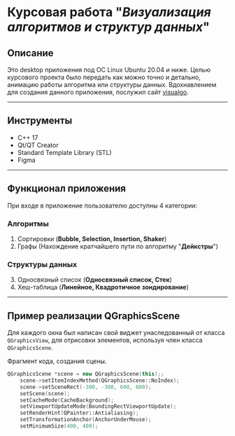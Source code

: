 # Курсовая работа "_Визуализация алгоритмов и структур данных_"

## Описание
Это desktop приложения под ОС Linux Ubuntu 20.04 и ниже. Целью курсового проекта было передать как можно точно и детально, анимацию работы алгоритма или структуры данных. Вдохнавлением для создания данного приложения, послужил сайт [visualgo](https://visualgo.net/en).
___

## Инструменты
+ С++ 17
+ Qt/QT Creator
+ Standard Template Library (STL)
+ Figma
___

## Функционал приложения
При входе в приложение пользователю доступны 4 категории:

### Алгоритмы
1. Сортировки (__Bubble, Selection, Insertion, Shaker__)
2. Графы (Нахождение кратчайшего пути по алгоритму "__Дейкстры__")
### Структуры данных
3. Односвязный список (__Односвязный список, Стек__)
4. Хеш-таблица (__Линейное, Квадротичное зондирование__)
___

## Пример реализации QGraphicsScene
Для каждого окна был написан свой виджет унаследованный от класса ``QGraphicsView``,
для отрисовки элементов, используя член класса ``QGraphicsScene``.


 Фрагмент кода, создания сцены.

```c++
QGraphicsScene *scene = new QGraphicsScene(this);;
    scene->setItemIndexMethod(QGraphicsScene::NoIndex);
    scene->setSceneRect(-300, -300, 600, 600);
    setScene(scene);
    setCacheMode(CacheBackground);
    setViewportUpdateMode(BoundingRectViewportUpdate);
    setRenderHint(QPainter::Antialiasing);
    setTransformationAnchor(AnchorUnderMouse);
    setMinimumSize(400, 400);
```



